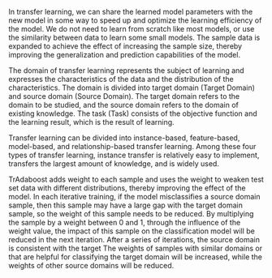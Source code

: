 In transfer learning, we can share the learned model parameters with the new model in some way to speed up and optimize the learning efficiency of the model. We do not need to learn from scratch like most models, or use the similarity between data to learn some small models. The sample data is expanded to achieve the effect of increasing the sample size, thereby improving the generalization and prediction capabilities of the model.

The domain of transfer learning represents the subject of learning and expresses the characteristics of the data and the distribution of the characteristics. The domain is divided into target domain (Target Domain) and source domain (Source Domain). The target domain refers to the domain to be studied, and the source domain refers to the domain of existing knowledge. The task (Task) consists of the objective function and the learning result, which is the result of learning.

Transfer learning can be divided into instance-based, feature-based, model-based, and relationship-based transfer learning. Among these four types of transfer learning, instance transfer is relatively easy to implement, transfers the largest amount of knowledge, and is widely used.

TrAdaboost adds weight to each sample and uses the weight to weaken test set data with different distributions, thereby improving the effect of the model. In each iterative training, if the model misclassifies a source domain sample, then this sample may have a large gap with the target domain sample, so the weight of this sample needs to be reduced. By multiplying the sample by a weight between 0 and 1, through the influence of the weight value, the impact of this sample on the classification model will be reduced in the next iteration. After a series of iterations, the source domain is consistent with the target The weights of samples with similar domains or that are helpful for classifying the target domain will be increased, while the weights of other source domains will be reduced.
